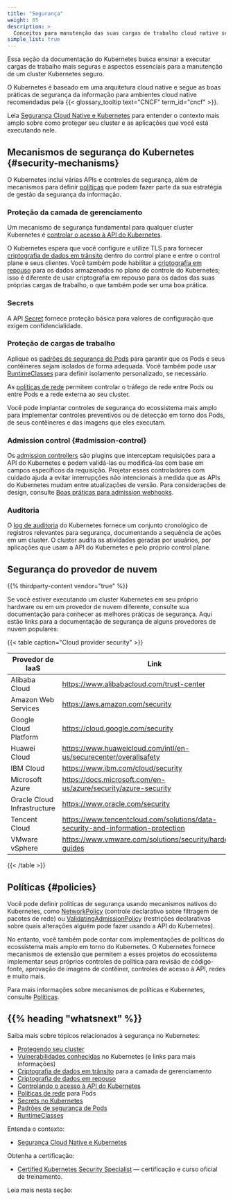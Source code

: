 ```yaml
---
title: "Segurança"
weight: 85
description: >
  Conceitos para manutenção das suas cargas de trabalho cloud native seguras.
simple_list: true
---
```


Essa seção da documentação do Kubernetes busca ensinar a executar cargas de trabalho
mais seguras e aspectos essenciais para a manutenção de um cluster Kubernetes seguro.

O Kubernetes é baseado em uma arquitetura cloud native e segue as boas práticas de segurança da informação 
para ambientes cloud native recomendadas pela {{< glossary_tooltip text="CNCF" term_id="cncf" >}}.

Leia [Segurança Cloud Native e Kubernetes](/docs/concepts/security/cloud-native-security/) 
para entender o contexto mais amplo sobre como proteger seu cluster e as aplicações que você está executando nele.

## Mecanismos de segurança do Kubernetes {#security-mechanisms}

O Kubernetes inclui várias APIs e controles de segurança, além de mecanismos 
para definir [políticas](#policies) que podem fazer parte da sua estratégia de gestão da segurança da informação.

### Proteção da camada de gerenciamento

Um mecanismo de segurança fundamental para qualquer cluster Kubernetes é [controlar o acesso à API do Kubernetes](/docs/concepts/security/controlling-access).

O Kubernetes espera que você configure e utilize TLS para fornecer [criptografia de dados em trânsito](/docs/tasks/tls/managing-tls-in-a-cluster/) dentro do control plane e entre o control plane e seus clientes.
Você também pode habilitar a [criptografia em repouso](/docs/tasks/administer-cluster/encrypt-data/) para os dados armazenados no plano de controle do Kubernetes; isso é diferente de usar criptografia em repouso para os dados das suas próprias cargas de trabalho, o que também pode ser uma boa prática.

### Secrets

A API [Secret](/docs/concepts/configuration/secret/) fornece proteção básica para valores de configuração que exigem confidencialidade.

### Proteção de cargas de trabalho

Aplique os [padrões de segurança de Pods](/docs/concepts/security/pod-security-standards/) para garantir que os Pods e seus contêineres sejam isolados de forma adequada. Você também pode usar [RuntimeClasses](/docs/concepts/containers/runtime-class) para definir isolamento personalizado, se necessário.

As [políticas de rede](/docs/concepts/services-networking/network-policies/) permitem controlar o tráfego de rede entre Pods ou entre Pods e a rede externa ao seu cluster.

Você pode implantar controles de segurança do ecossistema mais amplo para implementar controles preventivos ou de detecção em torno dos Pods, de seus contêineres e das imagens que eles executam.


### Admission control {#admission-control}

Os [admission controllers](/docs/reference/access-authn-authz/admission-controllers/) são plugins que interceptam requisições para a API do Kubernetes e podem validá-las ou modificá-las com base em campos específicos da requisição. Projetar esses controladores com cuidado ajuda a evitar interrupções não intencionais à medida que as APIs do Kubernetes mudam entre atualizações de versão. Para considerações de design, consulte [Boas práticas para admission webhooks](/docs/concepts/cluster-administration/admission-webhooks-good-practices/).

### Auditoria

O [log de auditoria](/docs/tasks/debug/debug-cluster/audit/) do Kubernetes fornece um conjunto cronológico de registros relevantes para segurança, documentando a sequência de ações em um cluster. O cluster audita as atividades geradas por usuários, por aplicações que usam a API do Kubernetes e pelo próprio control plane.


## Segurança do provedor de nuvem

{{% thirdparty-content vendor="true" %}}

Se você estiver executando um cluster Kubernetes em seu próprio hardware ou em um provedor de nuvem diferente, consulte sua documentação para conhecer as melhores práticas de segurança.
Aqui estão links para a documentação de segurança de alguns provedores de nuvem populares:

{{< table caption="Cloud provider security" >}}

Provedor de IaaS        | Link |
-------------------- | ------------ |
Alibaba Cloud | https://www.alibabacloud.com/trust-center |
Amazon Web Services | https://aws.amazon.com/security |
Google Cloud Platform | https://cloud.google.com/security |
Huawei Cloud | https://www.huaweicloud.com/intl/en-us/securecenter/overallsafety |
IBM Cloud | https://www.ibm.com/cloud/security |
Microsoft Azure | https://docs.microsoft.com/en-us/azure/security/azure-security |
Oracle Cloud Infrastructure | https://www.oracle.com/security |
Tencent Cloud | https://www.tencentcloud.com/solutions/data-security-and-information-protection |
VMware vSphere | https://www.vmware.com/solutions/security/hardening-guides |

{{< /table >}}

## Políticas {#policies}

Você pode definir políticas de segurança usando mecanismos nativos do Kubernetes, como [NetworkPolicy](/docs/concepts/services-networking/network-policies/) (controle declarativo sobre filtragem de pacotes de rede) ou [ValidatingAdmissionPolicy](/docs/reference/access-authn-authz/validating-admission-policy/) (restrições declarativas sobre quais alterações alguém pode fazer usando a API do Kubernetes).

No entanto, você também pode contar com implementações de políticas do ecossistema mais amplo em torno do Kubernetes. O Kubernetes fornece mecanismos de extensão que permitem a esses projetos do ecossistema implementar seus próprios controles de política para revisão de código-fonte, aprovação de imagens de contêiner, controles de acesso à API, redes e muito mais.

Para mais informações sobre mecanismos de políticas e Kubernetes, consulte [Políticas](/docs/concepts/policy/).


## {{% heading "whatsnext" %}}

Saiba mais sobre tópicos relacionados à segurança no Kubernetes:

* [Protegendo seu cluster](/docs/tasks/administer-cluster/securing-a-cluster/)
* [Vulnerabilidades conhecidas](/docs/reference/issues-security/official-cve-feed/) no Kubernetes (e links para mais informações)
* [Criptografia de dados em trânsito](/docs/tasks/tls/managing-tls-in-a-cluster/) para a camada de gerenciamento
* [Criptografia de dados em repouso](/docs/tasks/administer-cluster/encrypt-data/)
* [Controlando o acesso à API do Kubernetes](/docs/concepts/security/controlling-access)
* [Políticas de rede](/docs/concepts/services-networking/network-policies/) para Pods
* [Secrets no Kubernetes](/docs/concepts/configuration/secret/)
* [Padrões de segurança de Pods](/docs/concepts/security/pod-security-standards/)
* [RuntimeClasses](/docs/concepts/containers/runtime-class)


Entenda o contexto: 

<!-- if changing this, also edit the front matter of content/en/docs/concepts/security/cloud-native-security.md to match; check the no_list setting -->
* [Segurança Cloud Native e Kubernetes](/docs/concepts/security/cloud-native-security/)

Obtenha a certificação:

* [Certified Kubernetes Security Specialist](https://training.linuxfoundation.org/certification/certified-kubernetes-security-specialist/) — certificação e curso oficial de treinamento.

Leia mais nesta seção:

